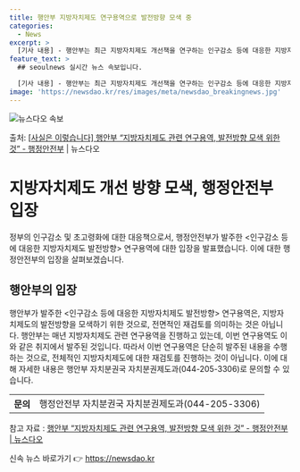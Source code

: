 ```yaml
---
title: 행안부 지방자치제도 연구용역으로 발전방향 모색 중
categories:
  - News
excerpt: >
  [기사 내용] - 행안부는 최근 지방자치제도 개선책을 연구하는 인구감소 등에 대응한 지방자치제도 발전 방향 …
feature_text: >
  ## seoulnews 실시간 뉴스 속보입니다.

  [기사 내용] - 행안부는 최근 지방자치제도 개선책을 연구하는 인구감소 등에 대응한 지방자치제도 발전 방향 …
image: 'https://newsdao.kr/res/images/meta/newsdao_breakingnews.jpg'
---
```


![뉴스다오 속보](https://newsdao.kr/res/images/meta/newsdao_breakingnews.jpg)

<p>출처: <a href="https://newsdao.kr/3503" rel="dofollow">[사실은 이렇습니다] 행안부 “지방자치제도 관련 연구용역, 발전방향 모색 위한 것” - 행정안전부</a> | 뉴스다오</p>

<h1>지방자치제도 개선 방향 모색, 행정안전부 입장</h1>
<p data-ke-size="size16"></p>
정부의 인구감소 및 초고령화에 대한 대응책으로서, 행정안전부가 발주한 <인구감소 등에 대응한 지방자치제도 발전방향> 연구용역에 대한 입장을 발표했습니다. 이에 대한 행정안전부의 입장을 살펴보겠습니다.

<h2 data-ke-size="size26">행안부의 입장</h2>
<p data-ke-size="size16">행안부가 발주한 <인구감소 등에 대응한 지방자치제도 발전방향> 연구용역은, 지방자치제도의 발전방향을 모색하기 위한 것으로, 전면적인 재검토를 의미하는 것은 아닙니다. 행안부는 매년 지방자치제도 관련 연구용역을 진행하고 있는데, 이번 연구용역도 이와 같은 취지에서 발주된 것입니다. 따라서 이번 연구용역은 단순히 발주된 내용을 수행하는 것으로, 전체적인 지방자치제도에 대한 재검토를 진행하는 것이 아닙니다. 이에 대해 자세한 내용은 행안부 자치분권국 자치분권제도과(044-205-3306)로 문의할 수 있습니다.</p>
<p data-ke-size="size16"></p>
<table>
	<tr>
		<th><b>문의</b></th>
		<td>행정안전부 자치분권국 자치분권제도과(044-205-3306)</td>
	</tr>
</table>
<p data-ke-size="size16"></p>
참고 자료 : <a href="https://newsdao.kr/3503">행안부 “지방자치제도 관련 연구용역, 발전방향 모색 위한 것” - 행정안전부 | 뉴스다오</a> 

신속 뉴스 바로가기 👉 <a href="https://newsdao.kr" rel="dofollow">https://newsdao.kr</a>


